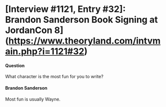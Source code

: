 # [Interview #1121, Entry #32]: Brandon Sanderson Book Signing at JordanCon 8](https://www.theoryland.com/intvmain.php?i=1121#32)

#### Question

What character is the most fun for you to write?

#### Brandon Sanderson

Most fun is usually Wayne.

